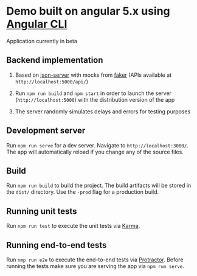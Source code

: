 Demo built on angular 5.x using [Angular CLI](https://github.com/angular/angular-cli)
=========

Application currently in beta

## Backend implementation 

1. Based on [json-server](https://github.com/typicode/json-server) with mocks from [faker](https://github.com/Marak/faker.js) (APIs available at `http://localhost:5000/api/`)

2. Run `npm run build` and `npm start` in order to launch the server (`http://localhost:5000`) with the distribution version of the app 

3. The server randomly simulates delays and errors for testing purposes 

## Development server

Run `npm run serve` for a dev server. Navigate to `http://localhost:3000/`. The app will automatically reload if you change any of the source files.

## Build

Run `npm run build` to build the project. The build artifacts will be stored in the `dist/` directory. Use the `-prod` flag for a production build.

## Running unit tests

Run `npm run test` to execute the unit tests via [Karma](https://karma-runner.github.io).

## Running end-to-end tests

Run `nmp run e2e` to execute the end-to-end tests via [Protractor](http://www.protractortest.org/).
Before running the tests make sure you are serving the app via `npm run serve`.
